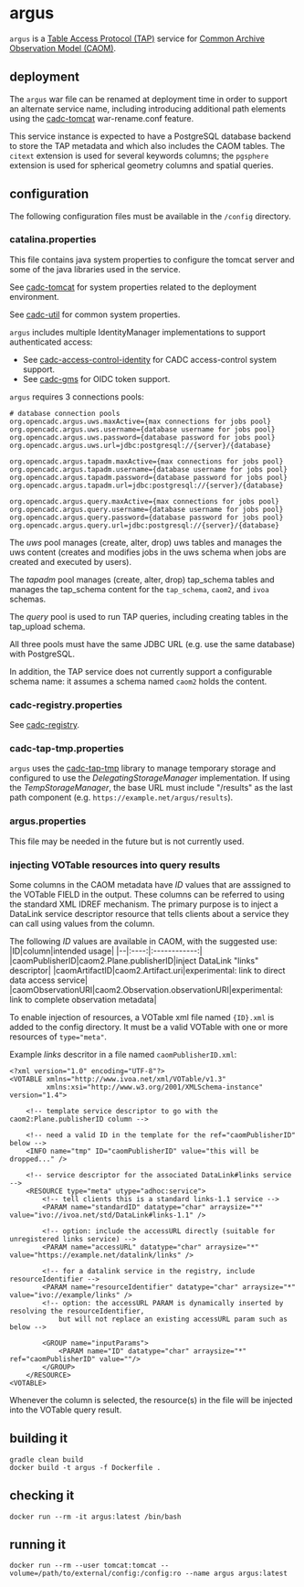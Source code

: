 # argus

`argus` is a [Table Access Protocol (TAP)](https://www.ivoa.net/documents/TAP/) service
for [Common Archive Observation Model (CAOM)](https://www.opencadc.org/caom2/).

## deployment
The `argus` war file can be renamed at deployment time in order to support an alternate service 
name, including introducing additional path elements using the 
[cadc-tomcat](https://github.com/opencadc/docker-base/tree/master/cadc-tomcat) war-rename.conf feature.

This service instance is expected to have a PostgreSQL database backend to store the TAP metadata and which
also includes the CAOM tables. The `citext` extension is used for several keywords columns; the `pgsphere`
extension is used for spherical geometry columns and spatial queries.

## configuration
The following configuration files must be available in the `/config` directory.

### catalina.properties
This file contains java system properties to configure the tomcat server and some of the java 
libraries used in the service.

See <a href="https://github.com/opencadc/docker-base/tree/master/cadc-tomcat">cadc-tomcat</a>
for system properties related to the deployment environment.

See <a href="https://github.com/opencadc/core/tree/master/cadc-util">cadc-util</a>
for common system properties.

`argus` includes multiple IdentityManager implementations to support authenticated access:
 - See <a href="https://github.com/opencadc/ac/tree/master/cadc-access-control-identity">cadc-access-control-identity</a> for CADC access-control system support.
 - See <a href="https://github.com/opencadc/ac/tree/master/cadc-gms">cadc-gms</a> for OIDC token support.

`argus` requires 3 connections pools:
```
# database connection pools
org.opencadc.argus.uws.maxActive={max connections for jobs pool}
org.opencadc.argus.uws.username={database username for jobs pool}
org.opencadc.argus.uws.password={database password for jobs pool}
org.opencadc.argus.uws.url=jdbc:postgresql://{server}/{database}

org.opencadc.argus.tapadm.maxActive={max connections for jobs pool}
org.opencadc.argus.tapadm.username={database username for jobs pool}
org.opencadc.argus.tapadm.password={database password for jobs pool}
org.opencadc.argus.tapadm.url=jdbc:postgresql://{server}/{database}

org.opencadc.argus.query.maxActive={max connections for jobs pool}
org.opencadc.argus.query.username={database username for jobs pool}
org.opencadc.argus.query.password={database password for jobs pool}
org.opencadc.argus.query.url=jdbc:postgresql://{server}/{database}
```

The _uws_ pool manages (create, alter, drop) uws tables and manages the uws content 
(creates and modifies jobs in the uws schema when jobs are created and executed by users).

The _tapadm_ pool manages (create, alter, drop) tap_schema tables and manages the tap_schema content
for the `tap_schema`, `caom2`, and `ivoa` schemas.

The _query_ pool is used to run TAP queries, including creating tables in the tap_upload schema. 

All three pools must have the same JDBC URL (e.g. use the same database) with PostgreSQL.

In addition, the TAP service does not currently support a configurable schema name: it assumes a schema 
named `caom2` holds the content.

### cadc-registry.properties
See <a href="https://github.com/opencadc/reg/tree/master/cadc-registry">cadc-registry</a>.

### cadc-tap-tmp.properties
`argus` uses the [cadc-tap-tmp](https://github.com/opencadc/tap/tree/master/cadc-tap-tmp) library to
manage temporary storage and configured to use the _DelegatingStorageManager_ implementation. If
using the _TempStorageManager_, the base URL must include "/results" as the last path component 
(e.g. `https://example.net/argus/results`).

### argus.properties
This file may be needed in the future but is not currently used.

### injecting VOTable resources into query results
Some columns in the CAOM metadata have _ID_ values that are asssigned to the VOTable FIELD in the output.
These columns can be referred to using the standard XML IDREF mechanism. The primary purpose is to inject
a DataLink service descriptor resource that tells clients about a service they can call using values from
the column.

The following _ID_ values are available in CAOM, with the suggested use:
|ID|column|intended usage|
|--|:----:|:------------:|
|caomPublisherID|caom2.Plane.publisherID|inject DataLink "links" descriptor|
|caomArtifactID|caom2.Artifact.uri|experimental: link to direct data access service|
|caomObservationURI|caom2.Observation.observationURI|experimental: link to complete observation metadata|

To enable injection of resources, a VOTable xml file named `{ID}.xml` is added to the config
directory. It must be a valid VOTable with one or more resources of `type="meta"`.

Example _links_ descritor in a file named `caomPublisherID.xml`:
```
<?xml version="1.0" encoding="UTF-8"?>
<VOTABLE xmlns="http://www.ivoa.net/xml/VOTable/v1.3" 
         xmlns:xsi="http://www.w3.org/2001/XMLSchema-instance" version="1.4">

    <!-- template service descriptor to go with the caom2:Plane.publisherID column -->
    
    <!-- need a valid ID in the template for the ref="caomPublisherID" below -->
    <INFO name="tmp" ID="caomPublisherID" value="this will be dropped..." />
    
    <!-- service descriptor for the associated DataLink#links service -->
    <RESOURCE type="meta" utype="adhoc:service">
        <!-- tell clients this is a standard links-1.1 service -->
        <PARAM name="standardID" datatype="char" arraysize="*" value="ivo://ivoa.net/std/DataLink#links-1.1" />

        <!-- option: include the accessURL directly (suitable for unregistered links service) -->
        <PARAM name="accessURL" datatype="char" arraysize="*" value="https://example.net/datalink/links" />
        
        <!-- for a datalink service in the registry, include resourceIdentifier -->
        <PARAM name="resourceIdentifier" datatype="char" arraysize="*" value="ivo://example/links" />
        <!-- option: the accessURL PARAM is dynamically inserted by resolving the resourceIdentifier,
            but will not replace an existing accessURL param such as below -->
            
        <GROUP name="inputParams">
            <PARAM name="ID" datatype="char" arraysize="*" ref="caomPublisherID" value=""/>
        </GROUP>
    </RESOURCE>
<VOTABLE>
```
Whenever the column is selected, the resource(s) in the file will be injected into the VOTable query result.

## building it
```
gradle clean build
docker build -t argus -f Dockerfile .
```

## checking it
```
docker run --rm -it argus:latest /bin/bash
```

## running it
```
docker run --rm --user tomcat:tomcat --volume=/path/to/external/config:/config:ro --name argus argus:latest
```
